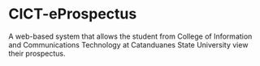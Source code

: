 # CICT-eProspectus
A web-based system that allows the student from College of Information and Communications Technology at Catanduanes State University view their prospectus. 
